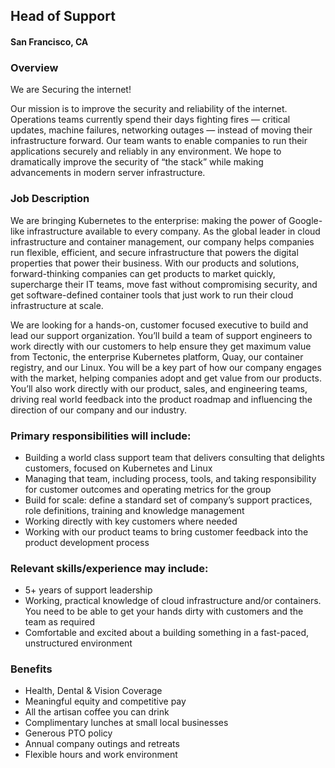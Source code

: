 ## Head of Support
#### San Francisco, CA

### Overview
We are Securing the internet!

Our mission is to improve the security and reliability of the internet. Operations teams currently spend their days fighting fires — critical updates, machine failures, networking outages — instead of moving their infrastructure forward.
Our team wants to enable companies to run their applications securely and reliably in any environment. We hope to dramatically improve the security of “the stack” while making advancements in modern server infrastructure.

### Job Description
We are bringing Kubernetes to the enterprise: making the power of Google-like infrastructure available to every company. As the global leader in cloud infrastructure and container management, our company helps companies run flexible, efficient, and secure infrastructure that powers the digital properties that power their business. With our products and solutions, forward-thinking companies can get products to market quickly, supercharge their IT teams, move fast without compromising security, and get software-defined container tools that just work to run their cloud infrastructure at scale.

We are looking for a hands-on, customer focused executive to build and lead our support organization. You’ll build a team of support engineers to work directly with our customers to help ensure they get maximum value from Tectonic, the enterprise Kubernetes platform, Quay, our container registry, and our Linux. You will be a key part of how our company engages with the market, helping companies adopt and get value from our products. You’ll also work directly with our product, sales, and engineering teams, driving real world feedback into the product roadmap and influencing the direction of our company and our industry.

### Primary responsibilities will include:
+	Building a world class support team that delivers consulting that delights customers, focused on Kubernetes and Linux
+	Managing that team, including process, tools, and taking responsibility for customer outcomes and operating metrics for the group
+	Build for scale: define a standard set of company’s support practices, role definitions, training and knowledge management
+	Working directly with key customers where needed
+	Working with our product teams to bring customer feedback into the product development process

### Relevant skills/experience may include:
+	5+ years of support leadership
+	Working, practical knowledge of cloud infrastructure and/or containers. You need to be able to get your hands dirty with customers and the team as required
+	Comfortable and excited about a building something in a fast-paced, unstructured environment

### Benefits
+	Health, Dental & Vision Coverage
+	Meaningful equity and competitive pay
+	All the artisan coffee you can drink
+	Complimentary lunches at small local businesses
+	Generous PTO policy
+	Annual company outings and retreats
+	Flexible hours and work environment


